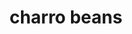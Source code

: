 ---
id: 593044f844e3ce00113dfb6e
servings: 10
notes:
directions: 'leave a pot of beans covered in water overnight
the following day replace the water - adding a sufficient amount to begin cooking
as the water reaches its boiling point; add the 1/2 onion and garlic cloves
cook until done
 then add salt according to taste
in a frying pan with a small amount of cooking oil
 fry the bacon and chorizo for about 4-5 minutes
add the chopped onion
 chilli pepper and tomato and continue to fry
add the fried ingredients to the pot of beans
once the mixture is brought to boil add the cilantro
 pork rinds and sausages
season with salt and powdered chicken broth'
ingredients: '1 pound of beans
2 cloves of peeled garlic
1 white onion (1/2 whole; 1/2 chopped)
2 chopped tomatoes
3 tablespoons of chopped fresh cilantro
1 teaspoon of powdered chicken broth
1 sliced serrano or jalapeno pepper
5 ounces of bacon cut into small pieces
5 ounces of chorizo
salt
water'
rating: 5
ease: intermediate
category: side dish
href:
totalTime: 1 day
cookTime: 15 min
prepTime: overnight
title: charro beans

path: /charro-beans
---
